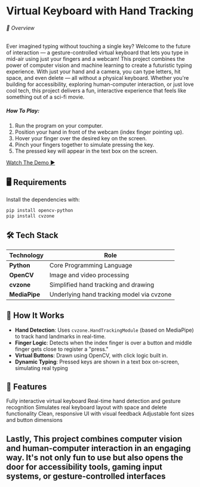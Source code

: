 
# Virtual Keyboard with Hand Tracking
###### 🚀 Overview
Ever imagined typing without touching a single key? Welcome to the future of interaction — a gesture-controlled virtual keyboard that lets you type in mid-air using just your fingers and a webcam!
This project combines the power of computer vision and machine learning to create a futuristic typing experience. With just your hand and a camera, you can type letters, hit space, and even delete — all without a physical keyboard. Whether you're building for accessibility, exploring human-computer interaction, or just love cool tech, this project delivers a fun, interactive experience that feels like something out of a sci-fi movie.

##### How To Play:
1. Run the program on your computer.
2. Position your hand in front of the webcam (index finger pointing up).
3. Hover your finger over the desired key on the screen.
4. Pinch your fingers together to simulate pressing the key.
5. The pressed key will appear in the text box on the screen.


[Watch The Demo ▶️](https://github.com/user-attachments/assets/1fe81715-ed7f-4d2a-9459-f0a7fd5277da)



## 🖥️ Requirements

Install the dependencies with:

```bash
pip install opencv-python
pip install cvzone
```


## 🛠️ Tech Stack

| Technology | Role |
|------------|------|
| **Python** | Core Programming Language |
| **OpenCV** | Image and video processing |
| **cvzone** | Simplified hand tracking and drawing |
| **MediaPipe** | Underlying hand tracking model via cvzone |

## 🧩 How It Works

- **Hand Detection**: Uses `cvzone.HandTrackingModule` (based on MediaPipe) to track hand landmarks in real-time.
- **Finger Logic**: Detects when the index finger is over a button and middle finger gets close to register a "press."
- **Virtual Buttons**: Drawn using OpenCV, with click logic built in.
- **Dynamic Typing**: Pressed keys are shown in a text box on-screen, simulating real typing

## 🧠 Features
Fully interactive virtual keyboard
Real-time hand detection and gesture recognition
Simulates real keyboard layout with space and delete functionality
Clean, responsive UI with visual feedback
Adjustable font sizes and button dimensions



## Lastly, This project combines computer vision and human-computer interaction in an engaging way. It's not only fun to use but also opens the door for accessibility tools, gaming input systems, or gesture-controlled interfaces
